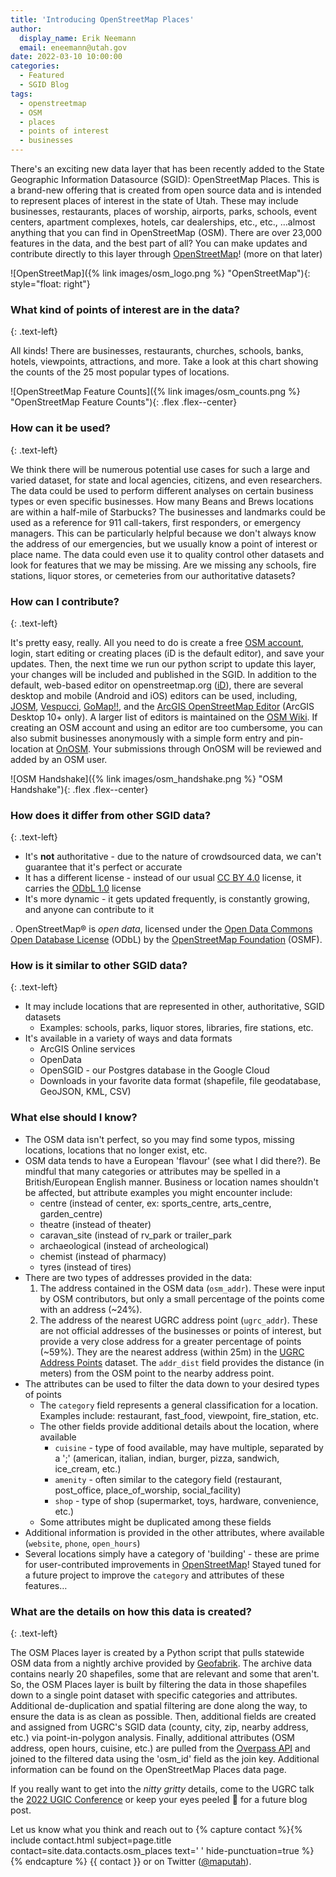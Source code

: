 ```yaml
---
title: 'Introducing OpenStreetMap Places'
author:
  display_name: Erik Neemann
  email: eneemann@utah.gov
date: 2022-03-10 10:00:00
categories:
  - Featured
  - SGID Blog
tags:
  - openstreetmap
  - OSM
  - places
  - points of interest
  - businesses
---
```


There's an exciting new data layer that has been recently added to the State Geographic Information Datasource (SGID): OpenStreetMap Places.  This is a brand-new offering that is created from open source data and is intended to represent places of interest in the state of Utah.  These may include businesses, restaurants, places of worship, airports, parks, schools, event centers, apartment complexes, hotels, car dealerships, etc., etc., …almost anything that you can find in OpenStreetMap (OSM).  There are over 23,000 features in the data, and the best part of all?  You can make updates and contribute directly to this layer through [OpenStreetMap](http://openstreetmap.org)! (more on that later)

![OpenStreetMap]({% link images/osm_logo.png %} "OpenStreetMap"){: style="float: right"}

### What kind of points of interest are in the data?
{: .text-left}

All kinds!  There are businesses, restaurants, churches, schools, banks, hotels, viewpoints, attractions, and more.  Take a look at this chart showing the counts of the 25 most popular types of locations.

![OpenStreetMap Feature Counts]({% link images/osm_counts.png %} "OpenStreetMap Feature Counts"){: .flex .flex--center}

### How can it be used?
{: .text-left}

We think there will be numerous potential use cases for such a large and varied dataset, for state and local agencies, citizens, and even researchers.  The data could be used to perform different analyses on certain business types or even specific businesses.  How many Beans and Brews locations are within a half-mile of Starbucks?  The businesses and landmarks could be used as a reference for 911 call-takers, first responders, or emergency managers.  This can be particularly helpful because we don't always know the address of our emergencies, but we usually know a point of interest or place name.  The data could even use it to quality control other datasets and look for features that we may be missing.  Are we missing any schools, fire stations, liquor stores, or cemeteries from our authoritative datasets?

### How can I contribute?
{: .text-left}

It's pretty easy, really.  All you need to do is create a free [OSM account](https://www.openstreetmap.org/user/new), login, start editing or creating places (iD is the default editor), and save your updates.  Then, the next time we run our python script to update this layer, your changes will be included and published in the SGID.  In addition to the default, web-based editor on openstreetmap.org ([iD](https://www.openstreetmap.org/edit?editor=id)), there are several desktop and mobile (Android and iOS) editors can be used, including, [JOSM](https://josm.openstreetmap.de/), [Vespucci](https://vespucci.io/), [GoMap!!](https://apps.apple.com/app/id592990211), and the [ArcGIS OpenStreetMap Editor](https://github.com/Esri/arcgis-osm-editor) (ArcGIS Desktop 10+ only).  A larger list of editors is maintained on the [OSM Wiki](https://wiki.openstreetmap.org/wiki/Comparison_of_editors).  If creating an OSM account and using an editor are too cumbersome, you can also submit businesses anonymously with a simple form entry and pin-location at [OnOSM](http://onosm.org).  Your submissions through OnOSM will be reviewed and added by an OSM user.

![OSM Handshake]({% link images/osm_handshake.png %} "OSM Handshake"){: .flex .flex--center}

### How does it differ from other SGID data?
{: .text-left}

- It's **not** authoritative - due to the nature of crowdsourced data, we can't guarantee that it's perfect or accurate
- It has a different license - instead of our usual [CC BY 4.0](https://creativecommons.org/licenses/by/4.0/) license, it carries the [ODbL 1.0](https://opendatacommons.org/licenses/odbl/summary/) license
- It's more dynamic - it gets updated frequently, is constantly growing, and anyone can contribute to it

. OpenStreetMap® is _open data_, licensed under the [Open Data Commons Open Database License](https://opendatacommons.org/licenses/odbl/) (ODbL) by the [OpenStreetMap Foundation](https://osmfoundation.org/) (OSMF).

### How is it similar to other SGID data?
{: .text-left}

- It may include locations that are represented in other, authoritative, SGID datasets
   - Examples: schools, parks, liquor stores, libraries, fire stations, etc.
- It's available in a variety of ways and data formats
   - ArcGIS Online services
   - OpenData
   - OpenSGID - our Postgres database in the Google Cloud
   - Downloads in your favorite data format (shapefile, file geodatabase, GeoJSON, KML, CSV)


### **What else should I know?**

- The OSM data isn't perfect, so you may find some typos, missing locations, locations that no longer exist, etc.
- OSM data tends to have a European 'flavour' (see what I did there?).  Be mindful that many categories or attributes may be spelled in a British/European English manner.  Business or location names shouldn't be affected, but attribute examples you might encounter include:
   - centre (instead of center, ex: sports_centre, arts_centre, garden_centre)
   - theatre (instead of theater)
   - caravan_site (instead of rv_park or trailer_park
   - archaeological (instead of archeological)
   - chemist (instead of pharmacy)
   - tyres (instead of tires)
- There are two types of addresses provided in the data:
   1. The address contained in the OSM data (`osm_addr`).  These were input by OSM contributors, but only a small percentage of the points come with an address (~24%).
   1. The address of the nearest UGRC address point (`ugrc_addr`).  These are not official addresses of the businesses or points of interest, but provide a very close address for a greater percentage of points (~59%).  They are the nearest address (within 25m) in the [UGRC Address Points](https://opendata.gis.utah.gov/datasets/utah-address-points/explore) dataset.  The `addr_dist` field provides the distance (in meters) from the OSM point to the nearby address point.
- The attributes can be used to filter the data down to your desired types of points
   - The `category` field represents a general classification for a location.  Examples include: restaurant, fast_food, viewpoint, fire_station, etc.
   - The other fields provide additional details about the location, where available
      - `cuisine` - type of food available, may have multiple, separated by a ';' (american, italian, indian, burger, pizza, sandwich, ice_cream, etc.)
      - `amenity` - often similar to the category field (restaurant, post_office, place_of_worship, social_facility)
      - `shop` - type of shop (supermarket, toys, hardware, convenience, etc.)
   - Some attributes might be duplicated among these fields
- Additional information is provided in the other attributes, where available (`website`, `phone`, `open_hours`)
- Several locations simply have a category of 'building' - these are prime for user-contributed improvements in [OpenStreetMap](https://www.openstreetmap.org/)! Stayed tuned for a future project to improve the `category` and attributes of these features…

### What are the details on how this data is created?
{: .text-left}

The OSM Places layer is created by a Python script that pulls statewide OSM data from a nightly archive provided by [Geofabrik](https://www.geofabrik.de/data/download.html).  The archive data contains nearly 20 shapefiles, some that are relevant and some that aren't.  So, the OSM Places layer is built by filtering the data in those shapefiles down to a single point dataset with specific categories and attributes.  Additional de-duplication and spatial filtering are done along the way, to ensure the data is as clean as possible.  Then, additional fields are created and assigned from UGRC's SGID data (county, city, zip, nearby address, etc.) via point-in-polygon analysis.  Finally, additional attributes (OSM address, open hours, cuisine, etc.) are pulled from the [Overpass API](https://wiki.openstreetmap.org/wiki/Overpass_API) and joined to the filtered data using the 'osm_id' field as the join key.  Additional information can be found on the OpenStreetMap Places data page.

If you really want to get into the _nitty gritty_ details, come to the UGRC talk the [2022 UGIC Conference](https://ugic.org/uncategorized/ugic-registration-open/) or keep your eyes peeled :eyes: for a future blog post.

Let us know what you think and reach out to {% capture contact %}{% include contact.html subject=page.title contact=site.data.contacts.osm_places text=' ' hide-punctuation=true %}{% endcapture %}
{{ contact }} or on Twitter ([@maputah](https://twitter.com/maputah)).
